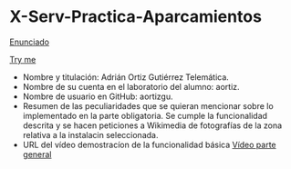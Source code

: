 # X-Serv-Practica-Aparcamientos

[Enunciado](http://cursosweb.github.io/programas/IT-AT.pdf)

[Try me](https://aortizgu.github.io/X-Serv-Practica-Aparcamientos/index.html)

+ Nombre y titulación: Adrián Ortiz Gutiérrez Telemática.
+ Nombre de su cuenta en el laboratorio del alumno: aortiz.
+ Nombre de usuario en GitHub: aortizgu.
+ Resumen de las peculiaridades que se quieran mencionar sobre lo implementado en la parte obligatoria.
Se cumple la funcionalidad descrita y se hacen peticiones a Wikimedia de fotografías de la zona relativa a la instalacin seleccionada.
+ URL del vídeo demostracíon de la funcionalidad básica [Vídeo parte general](https://youtu.be/yjd9lwQ6UkU)

